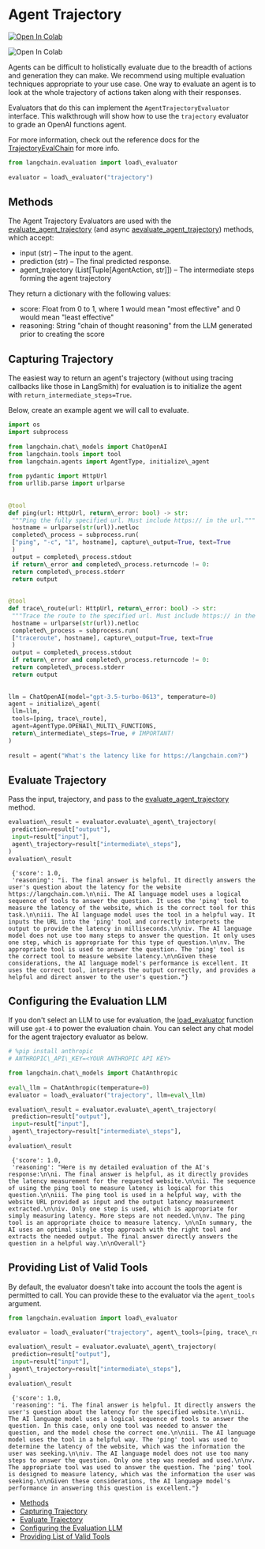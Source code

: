 # Agent Trajectory

[![Open In Colab](https://colab.research.google.com/assets/colab-badge.svg)](https://colab.research.google.com/github/langchain-ai/langchain/blob/master/docs/docs/guides/evaluation/trajectory/trajectory_eval.ipynb)

![Open In Colab](https://colab.research.google.com/assets/colab-badge.svg)

Agents can be difficult to holistically evaluate due to the breadth of actions and generation they can make. We recommend using multiple evaluation techniques appropriate to your use case. One way to evaluate an agent is to look at the whole trajectory of actions taken along with their responses.

Evaluators that do this can implement the `AgentTrajectoryEvaluator` interface. This walkthrough will show how to use the `trajectory` evaluator to grade an OpenAI functions agent.

For more information, check out the reference docs for the [TrajectoryEvalChain](https://api.python.langchain.com/en/latest/evaluation/langchain.evaluation.agents.trajectory_eval_chain.TrajectoryEvalChain.html#langchain.evaluation.agents.trajectory_eval_chain.TrajectoryEvalChain) for more info.

```python
from langchain.evaluation import load\_evaluator  
  
evaluator = load\_evaluator("trajectory")  

```

## Methods[​](#methods "Direct link to Methods")

The Agent Trajectory Evaluators are used with the [evaluate_agent_trajectory](https://api.python.langchain.com/en/latest/evaluation/langchain.evaluation.agents.trajectory_eval_chain.TrajectoryEvalChain.html#langchain.evaluation.agents.trajectory_eval_chain.TrajectoryEvalChain.evaluate_agent_trajectory) (and async [aevaluate_agent_trajectory](https://api.python.langchain.com/en/latest/evaluation/langchain.evaluation.agents.trajectory_eval_chain.TrajectoryEvalChain.html#langchain.evaluation.agents.trajectory_eval_chain.TrajectoryEvalChain.aevaluate_agent_trajectory)) methods, which accept:

- input (str) – The input to the agent.
- prediction (str) – The final predicted response.
- agent_trajectory (List\[Tuple\[AgentAction, str\]\]) – The intermediate steps forming the agent trajectory

They return a dictionary with the following values:

- score: Float from 0 to 1, where 1 would mean "most effective" and 0 would mean "least effective"
- reasoning: String "chain of thought reasoning" from the LLM generated prior to creating the score

## Capturing Trajectory[​](#capturing-trajectory "Direct link to Capturing Trajectory")

The easiest way to return an agent's trajectory (without using tracing callbacks like those in LangSmith) for evaluation is to initialize the agent with `return_intermediate_steps=True`.

Below, create an example agent we will call to evaluate.

```python
import os  
import subprocess  
  
from langchain.chat\_models import ChatOpenAI  
from langchain.tools import tool  
from langchain.agents import AgentType, initialize\_agent  
  
from pydantic import HttpUrl  
from urllib.parse import urlparse  
  
  
@tool  
def ping(url: HttpUrl, return\_error: bool) -> str:  
 """Ping the fully specified url. Must include https:// in the url."""  
 hostname = urlparse(str(url)).netloc  
 completed\_process = subprocess.run(  
 ["ping", "-c", "1", hostname], capture\_output=True, text=True  
 )  
 output = completed\_process.stdout  
 if return\_error and completed\_process.returncode != 0:  
 return completed\_process.stderr  
 return output  
  
  
@tool  
def trace\_route(url: HttpUrl, return\_error: bool) -> str:  
 """Trace the route to the specified url. Must include https:// in the url."""  
 hostname = urlparse(str(url)).netloc  
 completed\_process = subprocess.run(  
 ["traceroute", hostname], capture\_output=True, text=True  
 )  
 output = completed\_process.stdout  
 if return\_error and completed\_process.returncode != 0:  
 return completed\_process.stderr  
 return output  
  
  
llm = ChatOpenAI(model="gpt-3.5-turbo-0613", temperature=0)  
agent = initialize\_agent(  
 llm=llm,  
 tools=[ping, trace\_route],  
 agent=AgentType.OPENAI\_MULTI\_FUNCTIONS,  
 return\_intermediate\_steps=True, # IMPORTANT!  
)  
  
result = agent("What's the latency like for https://langchain.com?")  

```

## Evaluate Trajectory[​](#evaluate-trajectory "Direct link to Evaluate Trajectory")

Pass the input, trajectory, and pass to the [evaluate_agent_trajectory](https://api.python.langchain.com/en/latest/evaluation/langchain.evaluation.schema.AgentTrajectoryEvaluator.html#langchain.evaluation.schema.AgentTrajectoryEvaluator.evaluate_agent_trajectory) method.

```python
evaluation\_result = evaluator.evaluate\_agent\_trajectory(  
 prediction=result["output"],  
 input=result["input"],  
 agent\_trajectory=result["intermediate\_steps"],  
)  
evaluation\_result  

```

```text
 {'score': 1.0,  
 'reasoning': "i. The final answer is helpful. It directly answers the user's question about the latency for the website https://langchain.com.\n\nii. The AI language model uses a logical sequence of tools to answer the question. It uses the 'ping' tool to measure the latency of the website, which is the correct tool for this task.\n\niii. The AI language model uses the tool in a helpful way. It inputs the URL into the 'ping' tool and correctly interprets the output to provide the latency in milliseconds.\n\niv. The AI language model does not use too many steps to answer the question. It only uses one step, which is appropriate for this type of question.\n\nv. The appropriate tool is used to answer the question. The 'ping' tool is the correct tool to measure website latency.\n\nGiven these considerations, the AI language model's performance is excellent. It uses the correct tool, interprets the output correctly, and provides a helpful and direct answer to the user's question."}  

```

## Configuring the Evaluation LLM[​](#configuring-the-evaluation-llm "Direct link to Configuring the Evaluation LLM")

If you don't select an LLM to use for evaluation, the [load_evaluator](https://api.python.langchain.com/en/latest/evaluation/langchain.evaluation.loading.load_evaluator.html#langchain.evaluation.loading.load_evaluator) function will use `gpt-4` to power the evaluation chain. You can select any chat model for the agent trajectory evaluator as below.

```python
# %pip install anthropic  
# ANTHROPIC\_API\_KEY=<YOUR ANTHROPIC API KEY>  

```

```python
from langchain.chat\_models import ChatAnthropic  
  
eval\_llm = ChatAnthropic(temperature=0)  
evaluator = load\_evaluator("trajectory", llm=eval\_llm)  

```

```python
evaluation\_result = evaluator.evaluate\_agent\_trajectory(  
 prediction=result["output"],  
 input=result["input"],  
 agent\_trajectory=result["intermediate\_steps"],  
)  
evaluation\_result  

```

```text
 {'score': 1.0,  
 'reasoning': "Here is my detailed evaluation of the AI's response:\n\ni. The final answer is helpful, as it directly provides the latency measurement for the requested website.\n\nii. The sequence of using the ping tool to measure latency is logical for this question.\n\niii. The ping tool is used in a helpful way, with the website URL provided as input and the output latency measurement extracted.\n\niv. Only one step is used, which is appropriate for simply measuring latency. More steps are not needed.\n\nv. The ping tool is an appropriate choice to measure latency. \n\nIn summary, the AI uses an optimal single step approach with the right tool and extracts the needed output. The final answer directly answers the question in a helpful way.\n\nOverall"}  

```

## Providing List of Valid Tools[​](#providing-list-of-valid-tools "Direct link to Providing List of Valid Tools")

By default, the evaluator doesn't take into account the tools the agent is permitted to call. You can provide these to the evaluator via the `agent_tools` argument.

```python
from langchain.evaluation import load\_evaluator  
  
evaluator = load\_evaluator("trajectory", agent\_tools=[ping, trace\_route])  

```

```python
evaluation\_result = evaluator.evaluate\_agent\_trajectory(  
 prediction=result["output"],  
 input=result["input"],  
 agent\_trajectory=result["intermediate\_steps"],  
)  
evaluation\_result  

```

```text
 {'score': 1.0,  
 'reasoning': "i. The final answer is helpful. It directly answers the user's question about the latency for the specified website.\n\nii. The AI language model uses a logical sequence of tools to answer the question. In this case, only one tool was needed to answer the question, and the model chose the correct one.\n\niii. The AI language model uses the tool in a helpful way. The 'ping' tool was used to determine the latency of the website, which was the information the user was seeking.\n\niv. The AI language model does not use too many steps to answer the question. Only one step was needed and used.\n\nv. The appropriate tool was used to answer the question. The 'ping' tool is designed to measure latency, which was the information the user was seeking.\n\nGiven these considerations, the AI language model's performance in answering this question is excellent."}  

```

- [Methods](#methods)
- [Capturing Trajectory](#capturing-trajectory)
- [Evaluate Trajectory](#evaluate-trajectory)
- [Configuring the Evaluation LLM](#configuring-the-evaluation-llm)
- [Providing List of Valid Tools](#providing-list-of-valid-tools)
